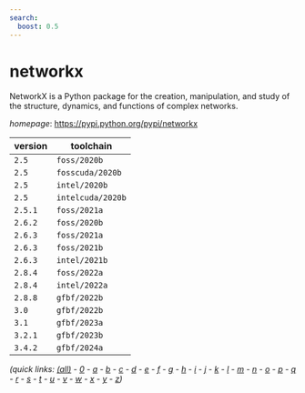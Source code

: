 ```yaml
---
search:
  boost: 0.5
---
```

# networkx

NetworkX is a Python package for the creation, manipulation, and study of the structure, dynamics, and functions of complex networks.

*homepage*: <https://pypi.python.org/pypi/networkx>

version | toolchain
--------|----------
``2.5`` | ``foss/2020b``
``2.5`` | ``fosscuda/2020b``
``2.5`` | ``intel/2020b``
``2.5`` | ``intelcuda/2020b``
``2.5.1`` | ``foss/2021a``
``2.6.2`` | ``foss/2020b``
``2.6.3`` | ``foss/2021a``
``2.6.3`` | ``foss/2021b``
``2.6.3`` | ``intel/2021b``
``2.8.4`` | ``foss/2022a``
``2.8.4`` | ``intel/2022a``
``2.8.8`` | ``gfbf/2022b``
``3.0`` | ``gfbf/2022b``
``3.1`` | ``gfbf/2023a``
``3.2.1`` | ``gfbf/2023b``
``3.4.2`` | ``gfbf/2024a``


*(quick links: [(all)](../index.md) - [0](../0/index.md) - [a](../a/index.md) - [b](../b/index.md) - [c](../c/index.md) - [d](../d/index.md) - [e](../e/index.md) - [f](../f/index.md) - [g](../g/index.md) - [h](../h/index.md) - [i](../i/index.md) - [j](../j/index.md) - [k](../k/index.md) - [l](../l/index.md) - [m](../m/index.md) - [n](../n/index.md) - [o](../o/index.md) - [p](../p/index.md) - [q](../q/index.md) - [r](../r/index.md) - [s](../s/index.md) - [t](../t/index.md) - [u](../u/index.md) - [v](../v/index.md) - [w](../w/index.md) - [x](../x/index.md) - [y](../y/index.md) - [z](../z/index.md))*

